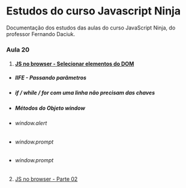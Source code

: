 # Estudos do curso Javascript Ninja
Documentação dos estudos das aulas do curso JavaScript Ninja, do professor Fernando Daciuk.

### Aula 20

1. #### [JS no browser - Selecionar elementos do DOM](https://github.com/Roger-Melo/estudos-curso-javascript-ninja/blob/master/aula-20/js-no-browser-01.md)
* ##### IIFE - Passando parâmetros
* ##### if / while / for com uma linha não precisam das chaves
* ##### Métodos do Objeto window
* ###### window.alert
* ###### window.prompt
* ###### window.prompt


2. [JS no browser - Parte 02](https://github.com/Roger-Melo/estudos-curso-javascript-ninja/blob/master/aula-20/js-no-browser-02.md)
